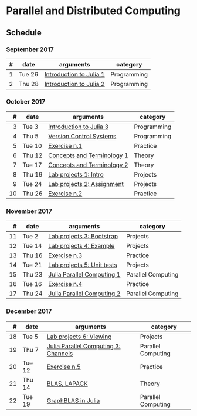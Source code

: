 # Parallel and Distributed Computing

## Schedule

### September 2017

| # | date | arguments | category |
|--:|------|-----------|----------|
| 1 | Tue  26 | [Introduction to Julia 1](lessons/2017-09-26/) | Programming |
| 2 | Thu  28 | [Introduction to Julia 2](lessons/2017-09-28/) | Programming |


### October 2017

| # | date | arguments | category |
|--:|------|-----------|----------|
| 3 | Tue  3 | [Introduction to Julia 3](lessons/2017-10-03/) | Programming |
| 4 | Thu  5 | [Version Control Systems](lessons/2017-10-05/) | Programming |
| 5 | Tue  10 | [Exercise n.1](lessons/2017-10-10/) | Practice |
| 6 | Thu  12 | [Concepts and Terminology 1](lessons/2017-10-12/) | Theory |
| 7 | Tue  17 | [Concepts and Terminology 2](lessons/2017-10-17/) | Theory |
| 8 | Thu  19 | [Lab projects 1: Intro](lessons/2017-10-19/) | Projects |
| 9 | Tue  24 | [Lab projects 2: Assignment](lessons/2017-10-24/) | Projects |
| 10 | Thu  26 | [Exercise n.2](lessons/2017-10-26/) | Practice |

### November 2017

| # | date | arguments | category |
|--:|------|-----------|----------|
| 11 | Tue  2 | [Lab projects 3: Bootstrap](lessons/2017-11-02/) | Projects |
| 12 | Tue  14 | [Lab projects 4: Example](lessons/2017-11-14/) | Projects |
| 13 | Thu  16 | [Exercise n.3](lessons/2017-10-24/) | Practice |
| 14 | Tue  21 | [Lab projects 5: Unit tests](lessons/2017-11-21/) | Projects |
| 15 | Thu  23 | [Julia Parallel Computing 1](lessons/2017-11-23/) | Parallel Computing |
| 16 | Tue  16 | [Exercise n.4](lessons/2017-12-16/) | Practice |
| 17 | Thu  24 | [Julia Parallel Computing 2](lessons/2017-11-28/) | Parallel Computing |

### December 2017

| # | date | arguments | category |
|--:|------|-----------|----------|
| 18 | Tue  5 | [Lab projects 6: Viewing](lessons/2017-12-05/) | Projects |
| 19 | Thu  7 | [Julia Parallel Computing 3: Channels](lessons/2017-12-07/) | Parallel Computing |
| 20 | Tue  12 | [Exercise n.5](lessons/2017-12-12/) | Practice |
| 21 | Thu  14 | [BLAS, LAPACK](lessons/2017-12-14/) | Theory |
| 22 | Tue  19 | [GraphBLAS in Julia](lessons/2017-12-19/) | Parallel Computing |

<!-- 
| 2 | Wed  8 | [Overview of parallel computing](lessons/2017-03-08/lecture-02.pdf) | Theory |
| 3 | Mon  13 | [Git & GitHub, Julia packages](lessons/2017-03-13/lecture-03.pdf) | Programming |
| 4 | Wed 15 | [Concepts and Terminology](lessons/2017-03-15/lecture-04.pdf) | Theory |
| 5 | Mon 20 | [Parallel Architectures and Programming Models](lessons/2017-03-20/) | Theory |
| 6 | Wed 22 | x | Practice |
| 7 | Mon 27 | [Parallel Programming in Julia](lessons/2017-03-27/) | Programming |
| 8 | Wed 29 | [Parallel Programming in Julia](lessons/2017-03-29/) | Theory |

### April 2017

| # | date | arguments | category |
|--:|------|-----------|----------|
| 9 | Mon 3 | [Make parallel:domain integration](lessons/2017-04-03/) | Programming |
| 10 | Wed 5 | [Code vectorization](lessons/2017-04-05/) | Theory |
<!-- 
| 3 | Fri 11 | x | x |
| 4 | Mon 14 | x | x |
| 5 | Fri 18 | x | x |
| 6 | Mon 21 | x | x |
| 7 | Fri 25 | x | x |
| 8 | Mon 28 | x | x |

### December 2016

| # | date | arguments | category |
|--:|------|-----------|----------|
| 1 | Fri  2 | x | x |
| 2 | Mon  5 | x | x |
| 3 | Fri 9 | x | x |
| 4 | Mon 12 | x | x |
| 5 | Fri 16 | x | x |
| 6 | Mon 19 | x | x |
| 7 | Fri 23 | x | x |

### January 2017

| # | date | arguments | category |
|--:|------|-----------|----------|
| 1 | Mon  9 | x | x |
| 2 | Fri  13 | x | x |
| 3 | Mon 16 | x | x |
| 4 | Fri 20 | x | x |
| 5 | Mon 23 | x | x |
| 6 | Fri 27 | x | x |
| 7 | Mon 30 | x | x |
 -->
